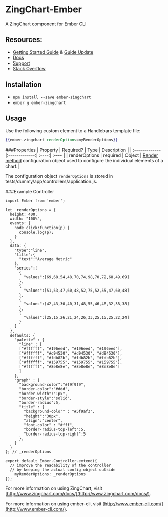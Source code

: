 # ZingChart-Ember 

A ZingChart component for Ember CLI 

## Resources: 
* [Getting Started Guide](https://blog.zingchart.com/2015/02/24/zingchart-ember-js/) & [Guide Update](https://blog.zingchart.com/2016/04/25/new-ember-charts-wrapper-from-zingchart/?q=new%20ember%20charts%20wrapper%20from%20zingchart)
* [Docs](http://www.zingchart.com/docs) 
* [Support](https://help.zingchart.com/hc/en-us)
* [Stack Overflow](http://stackoverflow.com/search?q=zingchart)


## Installation 

* `npm install --save ember-zingchart`
* `ember g ember-zingchart`

## Usage

Use the following custom element to a Handlebars template file:

```handlebars
{{ember-zingchart renderOptions=myRenderOptions}}
```

###Properties
|    Property   |    Required?  | Type | Description  |
| :------------- |:-------------:| :----:| :---- |
| renderOptions | required | Object | [Render method](http://www.zingchart.com/docs/developers/zingchart-object-and-methods/#render-method) configuration object used to configure the individual elements of a chart.|

The configuration object `renderOptions` is stored in tests/dummy/app/controllers/application.js.

###Example Controller

```
import Ember from 'ember';

let _renderOptions = {
  height: 400,
  width: "100%",
  events: {
    node_click:function(p) {
      console.log(p);
    }
  },
  data: {
    "type":"line",
    "title":{
      "text":"Average Metric"
    },
    "series":[
      {
        "values":[69,68,54,48,70,74,98,70,72,68,49,69]
      },
      {
        "values":[51,53,47,60,48,52,75,52,55,47,60,48]
      },
      {
        "values":[42,43,30,40,31,48,55,46,48,32,38,38]
      },
      {
        "values":[25,15,26,21,24,26,33,25,15,25,22,24]
      }
    ]
  },
  defaults: {
    "palette" : {
      "line" : [
      ["#ffffff", "#196eed", "#196eed", "#196eed"],
      ["#ffffff", "#d94530", "#d94530", "#d94530"],
      ["#ffffff", "#fdb82b", "#fdb82b", "#fdb82b"],
      ["#ffffff", "#159755", "#159755", "#159755"],
      ["#ffffff", "#8e8e8e", "#8e8e8e", "#8e8e8e"]
      ]
    },
    "graph" : {
      "background-color":"#f9f9f9",
      "border-color":"#ddd",
      "border-width":"1px",
      "border-style":"solid",
      "border-radius":5,
      "title" : {
        "background-color" : "#5f9af3",
        "height":"30px",
        "align":"center",
        "font-color" : "#fff",
        "border-radius-top-left":5,
        "border-radius-top-right":5
      },
    }
  }
}; // _renderOptions

export default Ember.Controller.extend({
  // improve the readability of the controller
  // by keeping the actual config object outside 
	myRenderOptions: _renderOptions
});
```
For more information on using ZingChart, visit [http://www.zingchart.com/docs/](http://www.zingchart.com/docs/).

For more information on using ember-cli, visit [http://www.ember-cli.com/](http://www.ember-cli.com/). 
